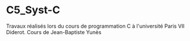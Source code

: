 # C5_Syst-C
Travaux réalisés lors du cours de programmation C à l'université Paris VII Diderot. Cours de Jean-Baptiste Yunès
